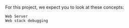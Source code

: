 

For this project, we expect you to look at these concepts:

    Web Server
    Web stack debugging


